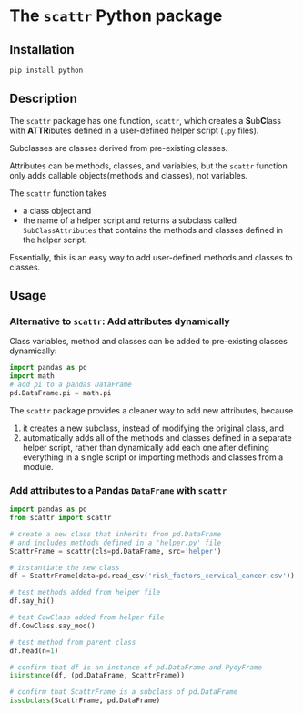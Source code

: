 # The `scattr` Python package

## Installation

```bash
pip install python
```

## Description

The `scattr` package has one function, `scattr`,
which creates a
**S**ub**C**lass with **ATTR**ibutes defined
in a user-defined helper script (`.py` files).

Subclasses are classes derived from pre-existing classes.

Attributes can be methods, classes, and variables,
but the `scattr` function only adds
callable objects(methods and classes), not variables.

The `scattr` function takes 
- a class object and
- the name of a helper script
and returns a subclass called `SubClassAttributes`
that contains the methods and classes
defined in the helper script.

Essentially, this is an easy way to
add user-defined methods and classes to classes.

## Usage

### Alternative to `scattr`: Add attributes dynamically

Class variables, method and classes
can be added to pre-existing classes dynamically:
```python
import pandas as pd
import math
# add pi to a pandas DataFrame
pd.DataFrame.pi = math.pi
```

The `scattr` package provides a cleaner way to 
add new attributes, because
1. it creates a new subclass,
instead of modifying the original class, and
2. automatically adds all of the methods and classes
defined in a separate helper script,
rather than dynamically add each one after
defining everything in a single script or importing
methods and classes from a module.

### Add attributes to a Pandas `DataFrame` with `scattr`

```python
import pandas as pd
from scattr import scattr

# create a new class that inherits from pd.DataFrame
# and includes methods defined in a 'helper.py' file
ScattrFrame = scattr(cls=pd.DataFrame, src='helper')

# instantiate the new class
df = ScattrFrame(data=pd.read_csv('risk_factors_cervical_cancer.csv'))

# test methods added from helper file
df.say_hi()

# test CowClass added from helper file
df.CowClass.say_moo()

# test method from parent class
df.head(n=1)

# confirm that df is an instance of pd.DataFrame and PydyFrame
isinstance(df, (pd.DataFrame, ScattrFrame))

# confirm that ScattrFrame is a subclass of pd.DataFrame
issubclass(ScattrFrame, pd.DataFrame)
```